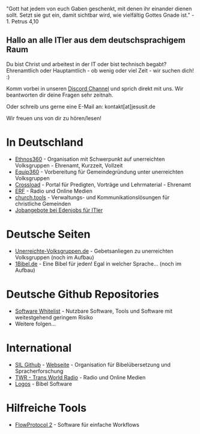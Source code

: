 "Gott hat jedem von euch Gaben geschenkt, mit denen ihr einander dienen sollt. 
Setzt sie gut ein, damit sichtbar wird, wie vielfältig Gottes Gnade ist." - 1. Petrus 4,10

## Hallo an alle ITler aus dem deutschsprachigem Raum

Du bist Christ und arbeitest in der IT oder bist technisch begabt?  
Ehrenamtlich oder Hauptamtlich - ob wenig oder viel Zeit - wir suchen dich! :)

Komm vorbei in unseren [Discord Channel](https://discord.gg/BVkESdDj) und sprich direkt mit uns. 
Wir beantworten dir deine Fragen sehr zeitnah.  

Oder schreib uns gerne eine E-Mail an: kontakt[at]jesusit.de

Wir freuen uns von dir zu hören/lesen!  

# In Deutschland
* [Ethnos360](https://ethnos360.de/gehen/kurzzeit/it/) - Organisation mit Schwerpunkt auf unerreichten Volksgruppen - Ehrenamt, Kurzzeit, Vollzeit
* [Equip360](https://equip360.org) - Vorbereitung für Gemeindegründung unter unerreichten Volksgruppen
* [Crossload](https://crossload.org/info/unterstuetzen) - Portal für Predigten, Vorträge und Lehrmaterial - Ehrenamt
* [ERF](https://www.erf.de/ueber-uns/jobs/31454) - Radio und Online Medien
* [church.tools](https://church.tools/de/jobs/) - Verwaltungs- und Kommunikationslösungen für christliche Gemeinden
* [Jobangebote bei Edenjobs für ITler](https://edenjobs.de/job-category/it-mediengestaltung-webentwicklung/)

# Deutsche Seiten
* [Unerreichte-Volksgruppen.de](https://www.unerreichte-Volksgruppen.de) - Gebetsanliegen zu unerreichten Volksgruppen (noch im Aufbau)  
* [1Bibel.de](https://1bibel.de) - Eine Bibel für jeden! Egal in welcher Sprache... (noch im Aufbau)  

# Deutsche Github Repositories
* [Software Whitelist](https://github.com/JesusITde/SoftwareWhitelist) - Nutzbare Software, Tools und Software mit weitestgehend geringem Risiko
* Weitere folgen...

# International
* [SIL Github](https://github.com/sillsdev/) - [Webseite](https://software.sil.org) - Organisation für Bibelübersetzung und Spracherforschung
* [TWR - Trans World Radio](https://twr.org/opportunities) - Radio und Online Medien
* [Logos](https://www.logos.com/careers#current-openings) - Bibel Software


# Hilfreiche Tools
* [FlowProtocol 2](https://github.com/JesusITde/FlowProtocol2) - Software für einfache Workflows
<!--

**Here are some ideas to get you started:**

🙋‍♀️ A short introduction - what is your organization all about?
 Contribution guidelines - how can the community get involved?
👩‍💻 Useful resources - where can the community find your docs? Is there anything else the community should know?
🍿 Fun facts - what does your team eat for breakfast?
🧙 Remember, you can do mighty things with the power of [Markdown](https://docs.github.com/github/writing-on-github/getting-started-with-writing-and-formatting-on-github/basic-writing-and-formatting-syntax)
-->

